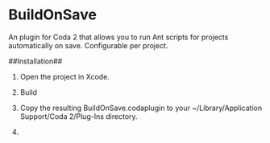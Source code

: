 BuildOnSave
===========

An plugin for Coda 2 that allows you to run Ant scripts for projects automatically on save.  Configurable per project.


##Installation##

1) Open the project in Xcode.  

2) Build

3) Copy the resulting BuildOnSave.codaplugin to your ~/Library/Application Support/Coda 2/Plug-Ins directory.

4) 